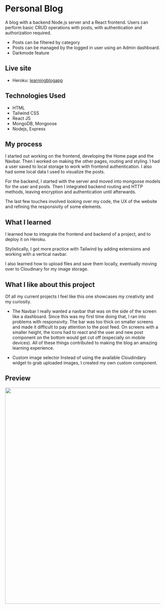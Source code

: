 # Personal Blog
A blog with a backend Node.js server and a React frontend. Users can perform basic CRUD operations with posts, with authentication and authorization required.

- Posts can be filtered by category
- Posts can be managed by the logged in user using an Admin dashboard.
- Darkmode feature

## Live site
- Heroku: [learningblogapp](https://learningblogapp.herokuapp.com/)

## Technologies Used
- HTML
- Tailwind CSS
- React JS
- MongoDB, Mongoose
- Nodejs, Express

## My process
I started out working on the frontend, developing the Home page and the Navbar. Then I worked on making the other pages, routing and styling. I had a user saved to local storage to work with frontend authentication. I also had some local data I used to visualize the posts.

For the backend, I started with the server and moved into mongoose models for the user and posts. Then I integrated backend routing and HTTP methods, leaving encryption and authentication until afterwards.

The last few touches involved looking over my code, the UX of the website and refining the responsivity of some elements.

## What I learned
I learned how to integrate the frontend and backend of a project, and to deploy it on Heroku.

Stylistically, I got more practice with Tailwind by adding extensions and working with a vertical navbar. 

I also learned how to upload files and save them locally, eventually moving over to Cloudinary for my image storage.

## What I like about this project
Of all my current projects I feel like this one showcases my creativity and my curiosity. 

- The Navbar
I really wanted a navbar that was on the side of the screen like a dashboard. Since this was my first time doing that, I ran into problems with responsivity. The bar was too thick on smaller screens and made it difficult to pay attention to the post feed. On screens with a smaller height, the icons had to react and the user and new post component on the bottom would get cut off (especially on mobile devices). All of these things contributed to making the blog an amazing learning experience.

- Custom image selector
Instead of using the available Cloudindary widget to grab uploaded images, I created my own custom component.  


## Preview
<img src='https://user-images.githubusercontent.com/36387179/135682380-eb54622c-a17a-4abc-b9d9-e3d231a5ffc8.png' width="700">

